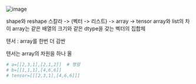 ---
---

![image](https://github.com/lala-ogu/lala-ogu.github.io/assets/78904413/c4b5e9ca-23d9-4180-a71c-17de44b28602)


shape와 reshape
스칼라 -> (벡터 -> 리스트) -> array -> tensor
array와 list의 차이
array는 같은 배열의 크기와 같은 dtype을 갖는 벡터의 집합체

텐서 : array를 한번 더 감싼

텐서는 array의 차원을 하나 올

```python
# a=[[2,3,1],[2,1,2]]  # 행렬
# b=[[1,1,1],[4,6,6]]
# tensor=[[[2,3,1],[4,6,6]]]
```
